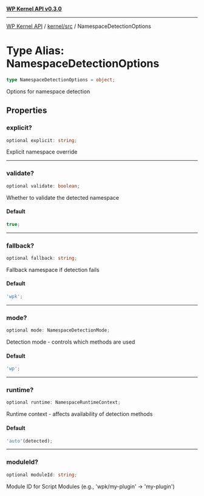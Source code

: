 [**WP Kernel API v0.3.0**](../../../README.md)

---

[WP Kernel API](../../../README.md) / [kernel/src](../README.md) / NamespaceDetectionOptions

# Type Alias: NamespaceDetectionOptions

```ts
type NamespaceDetectionOptions = object;
```

Options for namespace detection

## Properties

### explicit?

```ts
optional explicit: string;
```

Explicit namespace override

---

### validate?

```ts
optional validate: boolean;
```

Whether to validate the detected namespace

#### Default

```ts
true;
```

---

### fallback?

```ts
optional fallback: string;
```

Fallback namespace if detection fails

#### Default

```ts
'wpk';
```

---

### mode?

```ts
optional mode: NamespaceDetectionMode;
```

Detection mode - controls which methods are used

#### Default

```ts
'wp';
```

---

### runtime?

```ts
optional runtime: NamespaceRuntimeContext;
```

Runtime context - affects availability of detection methods

#### Default

```ts
'auto'(detected);
```

---

### moduleId?

```ts
optional moduleId: string;
```

Module ID for Script Modules (e.g., 'wpk/my-plugin' → 'my-plugin')
